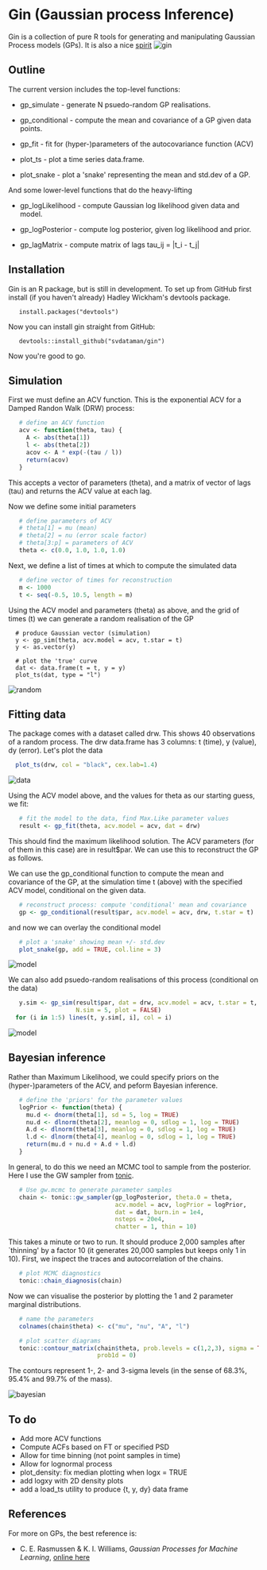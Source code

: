# Gin (Gaussian process Inference)

Gin is a collection of pure R tools for generating and manipulating Gaussian 
Process models (GPs). It is also a nice [spirit](https://en.wikipedia.org/wiki/Gin)
![gin](/figs/martini.png)


## Outline

The current version includes the top-level functions:

* gp_simulate - generate N psuedo-random GP realisations.

* gp_conditional - compute the mean and covariance of a GP given data points.

* gp_fit - fit for (hyper-)parameters of the autocovariance function (ACV)

* plot_ts - plot a time series data.frame.

* plot_snake - plot a 'snake' representing the mean and std.dev of a GP.

And some lower-level functions that do the heavy-lifting

* gp_logLikelihood - compute Gaussian log likelihood given data and model.

* gp_logPosterior - compute log posterior, given log likelihood and prior.

* gp_lagMatrix - compute matrix of lags tau_ij = |t_i - t_j|

## Installation

Gin is an R package, but is still in development. To set up from GitHub first 
install (if you haven't already) Hadley Wickham's devtools package.
```
   install.packages("devtools")
```
Now you can install gin straight from GitHub:
```
   devtools::install_github("svdataman/gin")
```
Now you're good to go.

## Simulation

First we must define an ACV function. This is the exponential ACV for a Damped Randon Walk (DRW) process:

```R
   # define an ACV function
   acv <- function(theta, tau) {
     A <- abs(theta[1])
     l <- abs(theta[2])
     acov <- A * exp(-(tau / l))
     return(acov)
   }
```

This accepts a vector of parameters (theta), and a matrix of vector of lags (tau) and returns the ACV value at each lag. 

Now we define some initial parameters

```R
   # define parameters of ACV
   # theta[1] = mu (mean)
   # theta[2] = nu (error scale factor) 
   # theta[3:p] = parameters of ACV
   theta <- c(0.0, 1.0, 1.0, 1.0)
```

Next, we define a list of times at which to compute the simulated data

```R
   # define vector of times for reconstruction
   m <- 1000
   t <- seq(-0.5, 10.5, length = m)
```

Using the ACV model and parameters (theta) as above, and the grid of times (t) we can generate a random realisation of the GP

```
  # produce Gaussian vector (simulation)
  y <- gp_sim(theta, acv.model = acv, t.star = t)
  y <- as.vector(y)

  # plot the 'true' curve
  dat <- data.frame(t = t, y = y)
  plot_ts(dat, type = "l")
```

![random](figs/fig3.png)

## Fitting data

The package comes with a dataset called drw. This shows 40 observations of a random process. The drw data.frame has 3 columns: t (time), y (value), dy (error). Let's plot the data

```R
  plot_ts(drw, col = "black", cex.lab=1.4)
```

![data](figs/fig1.png)

Using the ACV model above, and the values for theta as our starting guess, we fit:

```R
   # fit the model to the data, find Max.Like parameter values
   result <- gp_fit(theta, acv.model = acv, dat = drw)
```

This should find the maximum likelihood solution. The ACV parameters (for of them in this case) are in result$par. We can use this to reconstruct the GP as follows. 

We can use the gp_conditional function to compute the mean and covariance of the GP, at the simulation time t (above) with the specified ACV model, conditional on the given data.

```R
   # reconstruct process: compute 'conditional' mean and covariance
   gp <- gp_conditional(result$par, acv.model = acv, drw, t.star = t)
```

and now we can overlay the conditional model 

```R
   # plot a 'snake' showing mean +/- std.dev
   plot_snake(gp, add = TRUE, col.line = 3)
```

![model](figs/fig2.png)

We can also add psuedo-random realisations of this process (conditional on the data)

```R
   y.sim <- gp_sim(result$par, dat = drw, acv.model = acv, t.star = t, 
                   N.sim = 5, plot = FALSE)
  for (i in 1:5) lines(t, y.sim[, i], col = i)
```

![model](figs/fig4.png)


## Bayesian inference

Rather than Maximum Likelihood, we could specify priors on the (hyper-)parameters of the ACV, and peform Bayesian inference. 

```R
   # define the 'priors' for the parameter values
   logPrior <- function(theta) {
     mu.d <- dnorm(theta[1], sd = 5, log = TRUE)
     nu.d <- dlnorm(theta[2], meanlog = 0, sdlog = 1, log = TRUE)
     A.d <- dlnorm(theta[3], meanlog = 0, sdlog = 1, log = TRUE)
     l.d <- dlnorm(theta[4], meanlog = 0, sdlog = 1, log = TRUE)
     return(mu.d + nu.d + A.d + l.d)
   }
```

In general, to do this we need an MCMC tool to sample from the posterior. Here I use the GW sampler from [tonic](https://github.com/svdataman/tonic). 

```R
   # Use gw.mcmc to generate parameter samples
   chain <- tonic::gw_sampler(gp_logPosterior, theta.0 = theta,
                              acv.model = acv, logPrior = logPrior,
                              dat = dat, burn.in = 1e4,
                              nsteps = 20e4,
                              chatter = 1, thin = 10)
```

This takes a minute or two to run. It should produce 2,000 samples after `thinning' by a factor 10 (it generates 20,000 samples but keeps only 1 in 10).
First, we inspect the traces and autocorrelation of the chains.

```R
   # plot MCMC diagnostics
   tonic::chain_diagnosis(chain)
```

Now we can visualise the posterior by plotting the 1 and 2 parameter marginal distributions.

```R
   # name the parameters
   colnames(chain$theta) <- c("mu", "nu", "A", "l")

   # plot scatter diagrams
   tonic::contour_matrix(chain$theta, prob.levels = c(1,2,3), sigma = TRUE,
                         prob1d = 0)
```

The contours represent 1-, 2- and 3-sigma levels (in the sense of 68.3%, 95.4%
and 99.7% of the mass).

![bayesian](figs/fig5.png)

## To do

* Add more ACV functions
* Compute ACFs based on FT or specified PSD
* Allow for time binning (not point samples in time)
* Allow for lognormal process
* plot_density: fix median plotting when logx = TRUE
* add logxy with 2D density plots
* add a load_ts utility to produce {t, y, dy} data frame

## References

For more on GPs, the best reference is:

* C. E. Rasmussen & K. I. Williams, _Gaussian Processes for Machine Learning_, 
[online here](http://www.gaussianprocess.org/gpml/chapters/)
